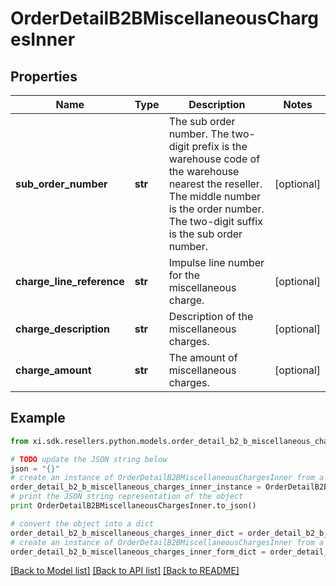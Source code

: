 # OrderDetailB2BMiscellaneousChargesInner


## Properties

Name | Type | Description | Notes
------------ | ------------- | ------------- | -------------
**sub_order_number** | **str** | The sub order number. The two-digit prefix is the warehouse code of the warehouse nearest the reseller. The middle number is the order number. The two-digit suffix is the sub order number. | [optional] 
**charge_line_reference** | **str** | Impulse line number for the miscellaneous charge. | [optional] 
**charge_description** | **str** | Description of the miscellaneous charges. | [optional] 
**charge_amount** | **str** | The amount of miscellaneous charges. | [optional] 

## Example

```python
from xi.sdk.resellers.python.models.order_detail_b2_b_miscellaneous_charges_inner import OrderDetailB2BMiscellaneousChargesInner

# TODO update the JSON string below
json = "{}"
# create an instance of OrderDetailB2BMiscellaneousChargesInner from a JSON string
order_detail_b2_b_miscellaneous_charges_inner_instance = OrderDetailB2BMiscellaneousChargesInner.from_json(json)
# print the JSON string representation of the object
print OrderDetailB2BMiscellaneousChargesInner.to_json()

# convert the object into a dict
order_detail_b2_b_miscellaneous_charges_inner_dict = order_detail_b2_b_miscellaneous_charges_inner_instance.to_dict()
# create an instance of OrderDetailB2BMiscellaneousChargesInner from a dict
order_detail_b2_b_miscellaneous_charges_inner_form_dict = order_detail_b2_b_miscellaneous_charges_inner.from_dict(order_detail_b2_b_miscellaneous_charges_inner_dict)
```
[[Back to Model list]](../README.md#documentation-for-models) [[Back to API list]](../README.md#documentation-for-api-endpoints) [[Back to README]](../README.md)


